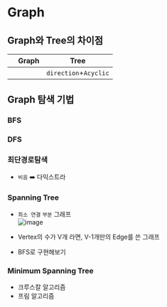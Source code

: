 # Graph
## Graph와 Tree의 차이점
||Graph|Tree|
|-|-|-|
|||`direction`+`Acyclic`|

## Graph 탐색 기법
### BFS
### DFS
### 최단경로탐색
- `비음` ➡️ 다익스트라
### Spanning Tree
- `최소 연결` `부분` 그래프    
![image](https://user-images.githubusercontent.com/53412437/110918035-faed8780-835d-11eb-9783-aadc411707dd.png)  

- Vertex의 수가 V개 라면, V-1개만의 Edge를 쓴 그래프 
- BFS로 구현해보기
### Minimum Spanning Tree 
- 크루스칼 알고리즘
- 프림 알고리즘
